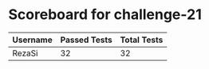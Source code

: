 # Scoreboard for challenge-21
| Username   | Passed Tests | Total Tests |
|------------|--------------|-------------|
| RezaSi | 32 | 32 |
